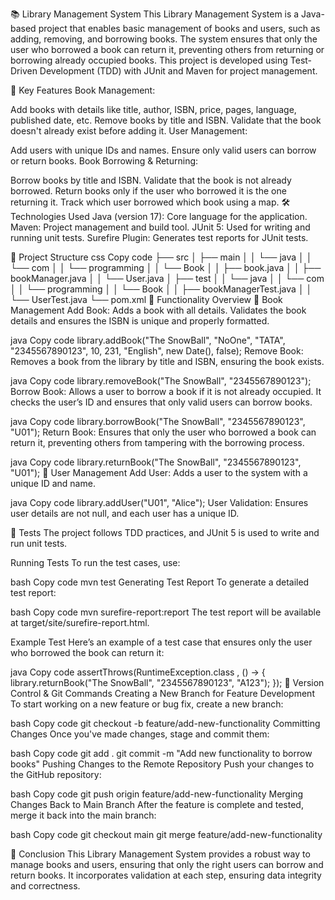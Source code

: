 📚 Library Management System
This Library Management System is a Java-based project that enables basic management of books and users, such as adding, removing, and borrowing books. The system ensures that only the user who borrowed a book can return it, preventing others from returning or borrowing already occupied books. This project is developed using Test-Driven Development (TDD) with JUnit and Maven for project management.

🚀 Key Features
Book Management:

Add books with details like title, author, ISBN, price, pages, language, published date, etc.
Remove books by title and ISBN.
Validate that the book doesn't already exist before adding it.
User Management:

Add users with unique IDs and names.
Ensure only valid users can borrow or return books.
Book Borrowing & Returning:

Borrow books by title and ISBN.
Validate that the book is not already borrowed.
Return books only if the user who borrowed it is the one returning it.
Track which user borrowed which book using a map.
🛠️ Technologies Used
Java (version 17): Core language for the application.
Maven: Project management and build tool.
JUnit 5: Used for writing and running unit tests.
Surefire Plugin: Generates test reports for JUnit tests.

📂 Project Structure
css
Copy code
├── src
│   ├── main
│   │   └── java
│   │       └── com
│   │           └── programming
│   │               └── Book
│   │                   ├── book.java
│   │                   ├── bookManager.java
│   │                   └── User.java
│   ├── test
│   │   └── java
│   │       └── com
│   │           └── programming
│   │               └── Book
│   │                   ├── bookManagerTest.java
│   │                   └── UserTest.java
└── pom.xml
🧩 Functionality Overview
📖 Book Management
Add Book: Adds a book with all details. Validates the book details and ensures the ISBN is unique and properly formatted.

java
Copy code
library.addBook("The SnowBall", "NoOne", "TATA", "2345567890123", 10, 231, "English", new Date(), false);
Remove Book: Removes a book from the library by title and ISBN, ensuring the book exists.

java
Copy code
library.removeBook("The SnowBall", "2345567890123");
Borrow Book: Allows a user to borrow a book if it is not already occupied. It checks the user’s ID and ensures that only valid users can borrow books.

java
Copy code
library.borrowBook("The SnowBall", "2345567890123", "U01");
Return Book: Ensures that only the user who borrowed a book can return it, preventing others from tampering with the borrowing process.

java
Copy code
library.returnBook("The SnowBall", "2345567890123", "U01");
👤 User Management
Add User: Adds a user to the system with a unique ID and name.

java
Copy code
library.addUser("U01", "Alice");
User Validation: Ensures user details are not null, and each user has a unique ID.

🧪 Tests
The project follows TDD practices, and JUnit 5 is used to write and run unit tests.

Running Tests
To run the test cases, use:

bash
Copy code
mvn test
Generating Test Report
To generate a detailed test report:

bash
Copy code
mvn surefire-report:report
The test report will be available at target/site/surefire-report.html.

Example Test
Here’s an example of a test case that ensures only the user who borrowed the book can return it:

java
Copy code
assertThrows(RuntimeException.class , () -> {
library.returnBook("The SnowBall", "2345567890123", "A123");
});
📂 Version Control & Git Commands
Creating a New Branch for Feature Development
To start working on a new feature or bug fix, create a new branch:

bash
Copy code
git checkout -b feature/add-new-functionality
Committing Changes
Once you've made changes, stage and commit them:

bash
Copy code
git add .
git commit -m "Add new functionality to borrow books"
Pushing Changes to the Remote Repository
Push your changes to the GitHub repository:

bash
Copy code
git push origin feature/add-new-functionality
Merging Changes Back to Main Branch
After the feature is complete and tested, merge it back into the main branch:

bash
Copy code
git checkout main
git merge feature/add-new-functionality

🎉 Conclusion
This Library Management System provides a robust way to manage books and users, ensuring that only the right users can borrow and return books. It incorporates validation at each step, ensuring data integrity and correctness.
